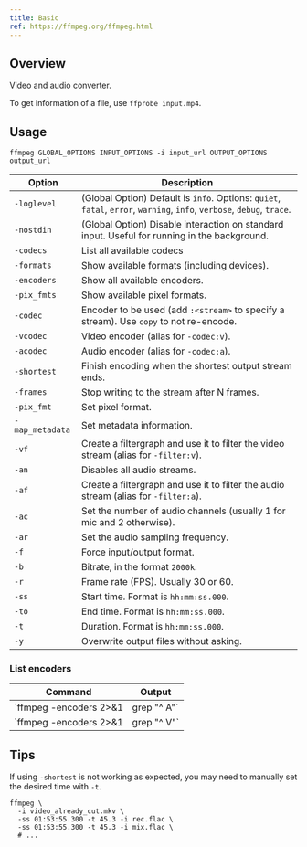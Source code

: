 ```yaml
---
title: Basic
ref: https://ffmpeg.org/ffmpeg.html
---
```


## Overview

Video and audio converter.

To get information of a file,
use `ffprobe input.mp4`.

## Usage

```shell
ffmpeg GLOBAL_OPTIONS INPUT_OPTIONS -i input_url OUTPUT_OPTIONS output_url
```

| Option | Description |
| --- | --- |
| `-loglevel` | (Global Option) Default is `info`. Options: `quiet`, `fatal`, `error`, `warning`, `info`, `verbose`, `debug`, `trace`. |
| `-nostdin` | (Global Option) Disable interaction on standard input. Useful for running in the background. |
| `-codecs` | List all available codecs |
| `-formats` | Show available formats (including devices). |
| `-encoders` | Show all available encoders. |
| `-pix_fmts` | Show available pixel formats. |
| `-codec` | Encoder to be used (add `:<stream>` to specify a stream). Use `copy` to not re-encode. |
| `-vcodec` | Video encoder (alias for `-codec:v`). |
| `-acodec` | Audio encoder (alias for `-codec:a`). |
| `-shortest` | Finish encoding when the shortest output stream ends. |
| `-frames` | Stop writing to the stream after N frames. |
| `-pix_fmt` | Set pixel format. |
| `-map_metadata` | Set metadata information. |
| `-vf` | Create a filtergraph and use it to filter the video stream (alias for `-filter:v`). |
| `-an` | Disables all audio streams. |
| `-af` | Create a filtergraph and use it to filter the audio stream (alias for `-filter:a`). |
| `-ac` | Set the number of audio channels (usually 1 for mic and 2 otherwise). |
| `-ar` | Set the audio sampling frequency. |
| `-f` | Force input/output format. |
| `-b` | Bitrate, in the format `2000k`. |
| `-r` | Frame rate (FPS). Usually 30 or 60. |
| `-ss` | Start time. Format is `hh:mm:ss.000`. |
| `-to` | End time. Format is `hh:mm:ss.000`. |
| `-t` | Duration. Format is `hh:mm:ss.000`. |
| `-y` | Overwrite output files without asking. |

### List encoders

| Command | Output |
| --- | --- |
| `ffmpeg -encoders 2>&1 | grep "^ A"` | Audio encoders |
| `ffmpeg -encoders 2>&1 | grep "^ V"` | Video encoders |

## Tips

If using `-shortest` is not working as expected,
you may need to manually set the desired time with `-t`.

```shell
ffmpeg \
  -i video_already_cut.mkv \
  -ss 01:53:55.300 -t 45.3 -i rec.flac \
  -ss 01:53:55.300 -t 45.3 -i mix.flac \
  # ...
```

